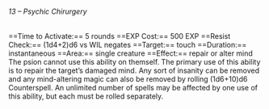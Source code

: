 ###### 13 – Psychic Chirurgery
==Time to Activate:== 5 rounds
==EXP Cost:== 500 EXP
==Resist Check:== (1d4+2)d6 vs WIL negates
==Target:== touch
==Duration:== instantaneous
==Area:== single creature
==Effect:== repair or alter mind
The psion cannot use this ability on themself. The primary use of this ability is to repair the target’s damaged mind. Any sort of insanity can be removed and any mind-altering magic can also be removed by rolling (1d6+10)d6 Counterspell. An unlimited number of spells may be affected by one use of this ability, but each must be rolled separately.
